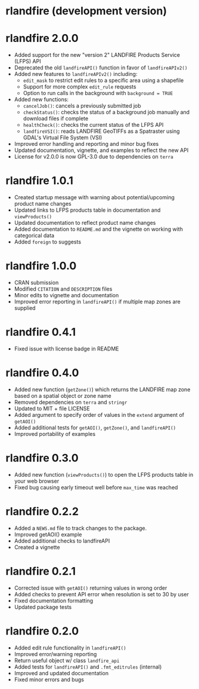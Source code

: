 # rlandfire (development version)

# rlandfire 2.0.0
-   Added support for the new "version 2" LANDFIRE Products Service (LFPS) API
-   Deprecated the old `landfireAPI()` function in favor of `landfireAPIv2()`
-   Added new features to `landfireAPIv2()` including:
    -   `edit_mask` to restrict edit rules to a specific area using a shapefile
    -   Support for more complex `edit_rule` requests
    -   Option to run calls in the background with `background = TRUE`
-   Added new functions:
    -   `cancelJob()`: cancels a previously submitted job
    -   `checkStatus()`: checks the status of a background job manually and download files if complete
    -   `healthCheck()`: checks the current status of the LFPS API
    -   `landfireVSI()`: reads LANDFIRE GeoTIFFs as a Spatraster using GDAL's Virtual File System (VSI)
-   Improved error handling and reporting and minor bug fixes
-   Updated documentation, vignette, and examples to reflect the new API
-   License for v2.0.0 is now GPL-3.0 due to dependencies on `terra`

# rlandfire 1.0.1
-   Created startup message with warning about potential/upcoming product name changes
-   Updated links to LFPS products table in documentation and `viewProducts()`
-   Updated documentation to reflect product name changes
-   Added documentation to `README.md` and the vignette on working with categorical data
-   Added `foreign` to suggests

# rlandfire 1.0.0
-   CRAN submission
-   Modified `CITATION` and `DESCRIPTION` files
-   Minor edits to vignette and documentation
-   Improved error reporting in `landfireAPI()` if multiple map zones are supplied

# rlandfire 0.4.1
-   Fixed issue with license badge in README

# rlandfire 0.4.0
  - Added new function (`getZone()`) which returns the LANDFIRE map zone based on a spatial object or zone name 
  - Removed dependencies on `terra` and `stringr`
  - Updated to MIT + file LICENSE
  - Added argument to specify order of values in the `extend` argument of `getAOI()`
  - Added additional tests for `getAOI()`, `getZone()`, and `landfireAPI()`
  - Improved portability of examples

# rlandfire 0.3.0

-   Added new function (`viewProducts()`) to open the LFPS products table in your web browser
-   Fixed bug causing early timeout well before `max_time` was reached

# rlandfire 0.2.2

-   Added a `NEWS.md` file to track changes to the package.
-   Improved getAOI() example
-   Added additional checks to landfireAPI
-   Created a vignette 

# rlandfire 0.2.1

-   Corrected issue with `getAOI()` returning values in wrong order
-   Added checks to prevent API error when resolution is set to 30 by user
-   Fixed documentation formatting
-   Updated package tests

# rlandfire 0.2.0

-   Added edit rule functionality in `landfireAPI()`
-   Improved error/warning reporting
-   Return useful object w/ class `landfire_api`
-   Added tests for `landfireAPI()` and `.fmt_editrules` (internal)
-   Improved and updated documentation
-   Fixed minor errors and bugs
